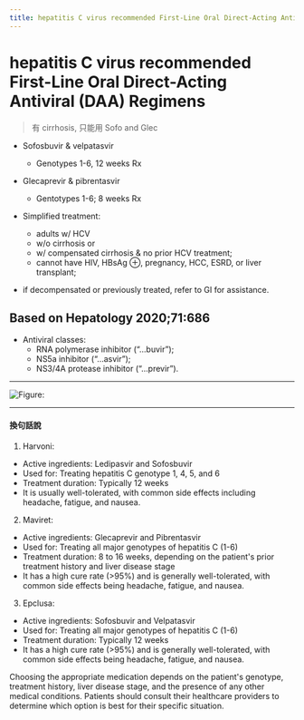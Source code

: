 ```yaml
---
title: hepatitis C virus recommended First-Line Oral Direct-Acting Antiviral  DAA  Regimens
---
```


# hepatitis C virus recommended First-Line Oral Direct-Acting Antiviral (DAA) Regimens

> 有 cirrhosis, 只能用 Sofo and Glec

- Sofosbuvir & velpatasvir

  - Genotypes 1-6, 12 weeks Rx

- Glecaprevir & pibrentasvir

  - Gentotypes 1-6; 8 weeks Rx

- Simplified treatment:

  - adults w/ HCV
  - w/o cirrhosis or
  - w/ compensated cirrhosis & no prior HCV treatment;
  - cannot have HIV, HBsAg ⊕, pregnancy, HCC, ESRD, or liver transplant;

- if decompensated or previously treated, refer to GI for assistance.

## Based on Hepatology 2020;71:686

- Antiviral classes:
  - RNA polymerase inhibitor (“…buvir”);
  - NS5a inhibitor (“…asvir”);
  - NS3/4A protease inhibitor (“…previr”).

---

![Figure: ](https://i.imgur.com/eBA9L0Q.png)

---

#### 換句話說

1. Harvoni:

- Active ingredients: Ledipasvir and Sofosbuvir
- Used for: Treating hepatitis C genotype 1, 4, 5, and 6
- Treatment duration: Typically 12 weeks
- It is usually well-tolerated, with common side effects including headache, fatigue, and nausea.

2. Maviret:

- Active ingredients: Glecaprevir and Pibrentasvir
- Used for: Treating all major genotypes of hepatitis C (1-6)
- Treatment duration: 8 to 16 weeks, depending on the patient's prior treatment history and liver disease stage
- It has a high cure rate (>95%) and is generally well-tolerated, with common side effects being headache, fatigue, and nausea.

3. Epclusa:

- Active ingredients: Sofosbuvir and Velpatasvir
- Used for: Treating all major genotypes of hepatitis C (1-6)
- Treatment duration: Typically 12 weeks
- It has a high cure rate (>95%) and is generally well-tolerated, with common side effects being headache, fatigue, and nausea.

Choosing the appropriate medication depends on the patient's genotype, treatment history, liver disease stage, and the presence of any other medical conditions. Patients should consult their healthcare providers to determine which option is best for their specific situation.
